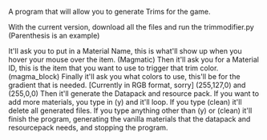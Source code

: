 A program that will allow you to generate Trims for the game.

With the current version, download all the files and run the trimmodifier.py (Parenthesis is an example)

It'll ask you to put in a Material Name, this is what'll show up when you hover your mouse over the item. (Magmatic)
Then it'll ask you for a Material ID, this is the item that you want to use to trigger that trim color. (magma_block)
Finally it'll ask you what colors to use, this'll be for the gradient that is needed. [Currently in RGB format, sorry] (255,127,0) and (255,0,0)
Then it'll generate the Datapack and resource pack. If you want to add more materials, you type in (y) and it'll loop. If you type (clean) it'll delete all generated files.
If you type anything other than (y) or (clean) it'll finish the program, generating the vanilla materials that the datapack and resourcepack needs, and stopping the program.
